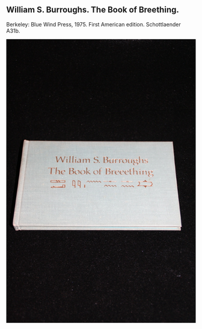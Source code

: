 ## William S. Burroughs. The Book of Breething.

Berkeley: Blue Wind Press, 1975. First American edition. Schottlaender A31b.

![The Book of Breething](../assets/images/the-book-of-breething-5.jpg)
